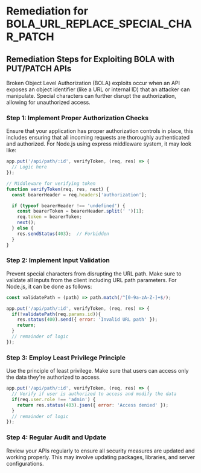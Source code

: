 # Remediation for BOLA_URL_REPLACE_SPECIAL_CHAR_PATCH

## Remediation Steps for Exploiting BOLA with PUT/PATCH APIs
Broken Object Level Authorization (BOLA) exploits occur when an API exposes an object identifier (like a URL or internal ID) that an attacker can manipulate. Special characters can further disrupt the authorization, allowing for unauthorized access.

### Step 1: Implement Proper Authorization Checks
Ensure that your application has proper authorization controls in place, this includes ensuring that all incoming requests are thoroughly authenticated and authorized.
For Node.js using express middleware system, it may look like:

```javascript
app.put('/api/path/:id', verifyToken, (req, res) => {
  // Logic here
});

// Middleware for verifying token
function verifyToken(req, res, next) {
  const bearerHeader = req.headers['authorization'];

  if (typeof bearerHeader !== 'undefined') {
    const bearerToken = bearerHeader.split(' ')[1];
    req.token = bearerToken;
    next();
  } else {
    res.sendStatus(403);  // Forbidden
  }
}
```
### Step 2: Implement Input Validation
Prevent special characters from disrupting the URL path. Make sure to validate all inputs from the client including URL path parameters. For Node.js, it can be done as follows:

```javascript
const validatePath = (path) => path.match(/^[0-9a-zA-Z-]+$/);

app.put('/api/path/:id', verifyToken, (req, res) => {
  if(!validatePath(req.params.id)){
    res.status(400).send({ error: 'Invalid URL path' });
    return;
  }
  // remainder of logic
});
```
### Step 3: Employ Least Privilege Principle
Use the principle of least privilege. Make sure that users can access only the data they're authorized to access.

```javascript
app.put('/api/path/:id', verifyToken, (req, res) => {
  // Verify if user is authorized to access and modify the data
  if(req.user.role !== 'admin') {
    return res.status(403).json({ error: 'Access denied' });
  }
  // remainder of logic
});
```
### Step 4: Regular Audit and Update
Review your APIs regularly to ensure all security measures are updated and working properly. This may involve updating packages, libraries, and server configurations.